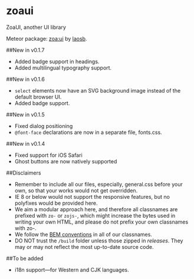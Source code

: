 # zoaui
ZoaUI, another UI library

Meteor package: <a href="https://atmospherejs.com/zoa/ui">zoa:ui</a> by <a href="https://github.com/laosb">laosb</a>.

##New in v0.1.7
* Added badge support in headings.
* Added multilingual typography support.

##New in v0.1.6
* <code>select</code> elements now have an SVG background image instead of the default browser UI.
* Added badge support.

##New in v0.1.5
* Fixed dialog positioning
* <code>@font-face</code> declarations are now in a separate file, fonts.css.

##New in v0.1.4
* Fixed support for iOS Safari
* Ghost buttons are now natively supported

##Disclaimers
* Remember to include all our files, especially, general.css before your own, so that your works would not get overridden.
* IE 8 or below would not support the responsive features, but no polyfixes would be provided here.
* We aim a modular approach here, and therefore all classnames are prefixed with <code>zo-</code> or <code>zojs-</code>, which might increase the bytes used in writing your own HTML, and please do not prefix your own classnames with zo-.
* We follow the <a href="https://css-tricks.com/bem-101/">BEM conventions</a> in all of our classnames.
* DO NOT trust the <code>/build</code> folder unless those zipped in <i>releases</i>. They may or may not reflect the most up-to-date source code.

##To be added
* i18n support&mdash;for Western and CJK languages.